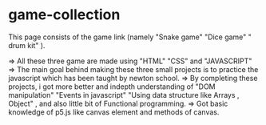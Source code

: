# game-collection

This page consists of the game link (namely "Snake game" "Dice game" " drum kit" ).

=> All these three game are made using "HTML" "CSS" and "JAVASCRIPT"
=> The main goal behind making these three small projects is to practice the javascript which has been taught by newton school.
=> By completing these projects, i got more better and indepth understanding of "DOM manipulation" "Events in javascript" "Using data     structure like Arrays , Object" , and also little bit of Functional programming.
=> Got basic knowledge of p5.js like canvas element and methods of canvas.